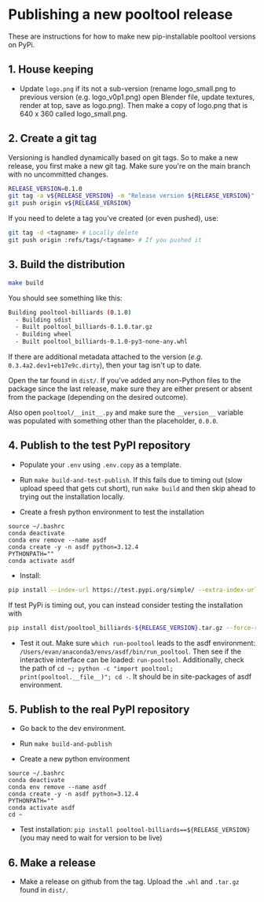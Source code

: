 # Publishing a new pooltool release

These are instructions for how to make new pip-installable pooltool versions on PyPi.

## 1. House keeping

- Update `logo.png` if its not a sub-version (rename logo_small.png to previous version (e.g. logo_v0p1.png) open Blender file, update textures, render at top, save as logo.png). Then make a copy of logo.png that is 640 x 360 called logo_small.png.

## 2. Create a git tag

Versioning is handled dynamically based on git tags. So to make a new release, you first make a new git tag. Make sure you're on the main branch with no uncommitted changes.

```bash
RELEASE_VERSION=0.1.0
git tag -a v${RELEASE_VERSION} -m "Release version ${RELEASE_VERSION}"
git push origin v${RELEASE_VERSION}
```

If you need to delete a tag you've created (or even pushed), use:

```bash
git tag -d <tagname> # Locally delete
git push origin :refs/tags/<tagname> # If you pushed it
```

## 3. Build the distribution

```bash
make build
```

You should see something like this:

```bash
Building pooltool-billiards (0.1.0)
  - Building sdist
  - Built pooltool_billiards-0.1.0.tar.gz
  - Building wheel
  - Built pooltool_billiards-0.1.0-py3-none-any.whl
```

If there are additional metadata attached to the version (_e.g._ `0.3.4a2.dev1+eb17e9c.dirty`), then your tag isn't up to date.

Open the tar found in `dist/`. If you've added any non-Python files to the package since the last release, make sure they are either present or absent from the package (depending on the desired outcome).

Also open `pooltool/__init__.py` and make sure the `__version__` variable was populated with something other than the placeholder, `0.0.0`.

## 4. Publish to the **test** PyPI repository

- Populate your `.env` using `.env.copy` as a template.

- Run `make build-and-test-publish`. If this fails due to timing out (slow upload speed that gets cut short), run `make build` and then skip ahead to trying out the installation locally.

- Create a fresh python environment to test the installation

```
source ~/.bashrc
conda deactivate
conda env remove --name asdf
conda create -y -n asdf python=3.12.4
PYTHONPATH=""
conda activate asdf
```

- Install:

```bash
pip install --index-url https://test.pypi.org/simple/ --extra-index-url https://pypi.org/simple --extra-index-url https://archive.panda3d.org/ pooltool-billiards==${RELEASE_VERSION} --force-reinstall
```

If test PyPi is timing out, you can instead consider testing the installation with 

```bash
pip install dist/pooltool_billiards-${RELEASE_VERSION}.tar.gz --force-reinstall --extra-index-url https://archive.panda3d.org/
```

- Test it out. Make sure `which run-pooltool` leads to the asdf environment: `/Users/evan/anaconda3/envs/asdf/bin/run_pooltool`. Then see if the interactive interface can be loaded: `run-pooltool`. Additionally, check the path of `cd ~; python -c "import pooltool; print(pooltool.__file__)"; cd -`. It should be in site-packages of asdf environment.

## 5. Publish to the **real** PyPI repository

- Go back to the dev environment.

- Run `make build-and-publish`

- Create a new python environment

```
source ~/.bashrc
conda deactivate
conda env remove --name asdf
conda create -y -n asdf python=3.12.4
PYTHONPATH=""
conda activate asdf
cd ~
```

- Test installation: `pip install pooltool-billiards==${RELEASE_VERSION}` (you may need to wait for version to be live)

## 6. Make a release

- Make a release on github from the tag. Upload the `.whl` and `.tar.gz` found in `dist/`.
